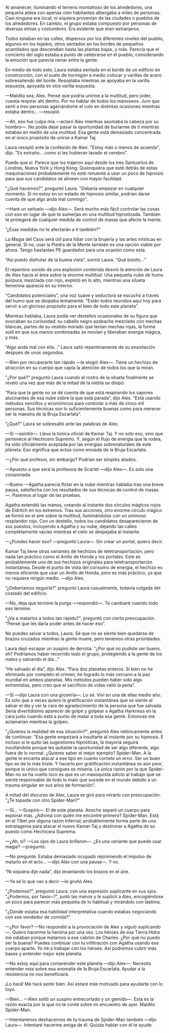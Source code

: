 
Al amanecer, iluminando el terreno montañoso de los alrededores, una pequeña aldea con apenas cien habitantes albergaba a miles de personas. Casi ninguna era local; ni ​​siquiera provenían de las ciudades o pueblos de los alrededores. En cambio, el grupo estaba compuesto por personas de diversas etnias y costumbres. Era evidente que eran extranjeros.

Todos estaban en las calles, dispersos por los diferentes niveles del pueblo, algunos en los tejados, otros sentados en los bordes de pequeños acantilados que descendían hasta las plantas bajas, y más. Parecía que el concierto del siglo estaba a punto de celebrarse en el pueblo, considerando la emoción que parecía reinar entre la gente.

En medio de todo esto, Laura estaba sentada en el borde de un edificio en construcción, con el suelo de hormigón a medio colocar y varillas de acero sobresaliendo del borde. Resoplaba mientras se apoyaba en la varilla expuesta, apoyada en otra varilla expuesta.

—Maldita sea, Alex. Pensé que podría unirme a la multitud, pero joder, cuesta respirar ahí dentro. Por no hablar de todos los manoseos. Juro que sentí a tres personas agarrándome el culo en distintas ocasiones mientras estaba dentro... —resopló.

—Ah, eso fue culpa mía —aclaró Alex mientras asomaba la cabeza por su hombro—. No podía dejar pasar la oportunidad de burlarme de ti mientras estabas en medio de una multitud. Esa gente está demasiado concentrada en el único propósito de unirse a Kamar Taj.

Laura resopló ante la confesión de Alex. "Estoy más o menos de acuerdo", dijo. "Es extraño... como si les hubieran lavado el cerebro".

Puede que sí. Parece que los trajeron aquí desde los tres Santuarios de Londres, Nueva York y Hong Kong. Quienquiera que esté detrás de estas maquinaciones probablemente no esté renuente a usar un poco de hipnosis para que sus candidatos se alineen con mayor facilidad.

"¿Qué hacemos?", preguntó Laura. "Debería empezar en cualquier momento. Si no estoy en un estado de hipnosis similar, podrían darse cuenta de que algo anda mal conmigo".

—Haré un señuelo —dijo Alex—. Será mucho más fácil controlar las cosas con eso en lugar de que te sumerjas en una multitud hipnotizada. También te protegerá de cualquier medida de control de masas que afecte la mente.

“¿Esas medidas no te afectarán a ti también?”

La Magia del Caos será útil para lidiar con la brujería y las artes místicas en general. Si no, usar la Piedra de la Mente también es una opción viable por ahora. Tengo bastantes PE guardados para una ocasión como esta.

“Así puedo disfrutar de la buena vista”, sonrió Laura. “Qué bonito…”

El repentino sonido de una explosión contenida desvió la atención de Laura de Alex hacia el área sobre la enorme multitud. Una pequeña nube de humo púrpura, mezclada con rojo, explotó en lo alto, mientras una silueta femenina aparecía en su interior.

“Candidatos potenciales”, una voz suave y seductora se escuchó a través del humo que se disipaba lentamente. “Están todos reunidos aquí hoy para servir a un glorioso propósito para el bien de todo este planeta”.

Mientras hablaba, Laura podía ver destellos ocasionales de su figura que evocaban su curiosidad: su cabello negro azabache mezclado con mechas blancas, partes de su vestido morado que tenían mechas rojas, la forma sutil en que sus manos sombreadas se movían y liberaban energía mágica, y más.

“Algo anda mal con ella…” Laura salió repentinamente de su ensoñación después de unos segundos.

—Bien por recuperarte tan rápido —la elogió Alex—. Tiene un hechizo de atracción en su cuerpo que capta la atención de todos los que la miran.

"¿Por qué?" preguntó Laura cuando el rostro de la silueta finalmente se reveló una vez que más de la mitad de la niebla se disipó.

“Para que la gente no se dé cuenta de que está respirando los vapores alucinantes de esa nube sobre la que está parada”, dijo Alex. “Está usando métodos sencillos y económicos para controlar a más de cinco mil personas. Sus técnicas son lo suficientemente buenas como para merecer ser la maestra de la Bruja Escarlata”.

“¿Qué?” Laura se sobresaltó ante las palabras de Alex.

—Sí —asintió—. Lleva la túnica oficial de Kamar Taj. Y no solo eso, sino que pertenece al Hechicero Supremo. Y, según el flujo de energía que la rodea, ha sido oficialmente aceptada por las energías sobrenaturales de este planeta. Eso significa que actúa como enviada de la Bruja Escarlata.

—¿Por qué profesor, sin embargo? Podrían ser simples aliados.

—Apuesto a que será la profesora de Scarlet —dijo Alex—. Es solo una corazonada.

—Bueno —Agatha parecía flotar en la nube mientras hablaba tras una breve pausa, satisfecha con los resultados de sus técnicas de control de masas—. Pasemos al lugar de las pruebas.

Agatha extendió las manos, creando al instante dos círculos mágicos rojos de Eldritch en los extremos. Tras sus acciones, otro enorme círculo mágico se formó en el aire sobre la multitud, iluminándolos con un ominoso resplandor rojo. Con un destello, todos los candidatos desaparecieron de sus puestos, incluyendo a Agatha y su nube, dejando las calles completamente vacías mientras el cielo se despejaba al instante.

—¿Puedes hacer eso? —preguntó Laura—. Sin crear un portal, quiero decir.

Kamar Taj tiene otras variantes de hechizos de teletransportación, pero nada tan práctico como el Anillo de Honda y los portales. Este es probablemente uno de sus hechizos originales para teletransportación instantánea. Desde el punto de vista del consumo de energía, el hechizo es menos eficiente que usar un Anillo de Honda, pero es más práctico, ya que no requiere ningún medio. —dijo Alex.

“¿Deberíamos seguirla?” preguntó Laura casualmente, todavía colgada del costado del edificio.

—No, deja que termine la purga —respondió—. Te cambiaré cuando todo eso termine.

"¿Va a matarlos a todos tan rápido?", preguntó con cierta preocupación. "Pensé que les daría poder antes de hacer eso".

No puedes salvar a todos, Laura. Sé que no se siente bien quedarse de brazos cruzados mientras la gente muere, pero tenemos otras prioridades.

Laura dejó escapar un suspiro de derrota. "¿Por qué no pudiste ser bueno, eh? Podríamos haber recorrido todo el grupo, protegiendo a la gente de los malos y salvando el día..."

“He salvado el día”, dijo Alex. “Para dos planetas enteros. Si bien no he eliminado por completo el crimen, he logrado lo más cercano a la paz mundial en ambos planetas. Mis métodos pueden haber sido algo extremistas, pero creo que el sacrificio de vidas valió la pena”.

—Sí —dijo Laura con una grosería—. Lo sé. Viví en una de ellas medio año. Es solo que a veces quiero la gratificación instantánea que se siente al salvar el día y ver la cara de agradecimiento de la persona que fue salvada. Sería divertidísimo aparecer de golpe y golpear a Agatha Harkness en la cara justo cuando está a punto de matar a toda esa gente. Entonces me aclamarían mientras la golpeo.

"¿Quieres la realidad de esa situación?", preguntó Alex retóricamente antes de continuar. "Esa gente empezará a insultarte al instante por su hipnosis. E incluso si le quito las sugestiones hipnóticas, la mayoría seguirá insultándote porque les quitaste la oportunidad de ser algo diferente, algo fuera de lo normal. ¿Quieres saber el mejor ejemplo? Spider-Man. A la gente le encanta atacar a ese tipo en cuanto comete un error. Ser un buen tipo es de lo más triste. Y hacerlo por gratificación instantánea es aún peor, porque lo único que consigues es miseria. La única razón por la que Spider-Man no se ha vuelto loco es que es un masoquista adicto al trabajo que se siente responsable de todo lo malo que sucede en el mundo debido a un trauma singular en sus años de formación".

A mitad del discurso de Alex, Laura se giró para mirarlo con preocupación. "¿Te topaste con otro Spider-Man?"

—Sí... —Suspiró—. El de este planeta. Anoche separé un cuerpo para explorar más. ¿Adivina con quién me encontré primero? Spider-Man. Está en el Tíbet por alguna razón infernal; probablemente forma parte de una estratagema para atacar el nuevo Kamar-Taj y destronar a Agatha de su puesto como Hechicera Suprema.

—¿Ah, sí? —Los ojos de Laura brillaron—. ¿Es una variante que puede usar magia? —preguntó.

—No pregunté. Estaba demasiado ocupado reprimiendo el impulso de matarlo en el acto... —dijo Alex con una pausa—. Y no.

“Ni siquiera dije nada”, dijo levantando los brazos en el aire.

—Ya sé lo que vas a decir —le gruñó Alex.

"¿Podemos?", preguntó Laura, con una expresión suplicante en sus ojos. "¿Podemos, por favor~?", juntó las manos y le suplicó a Alex, encogiéndose un poco para parecer más pequeña de lo habitual y mirándolo con lástima.

"¿Dónde estaba esa habilidad interpretativa cuando estabas negociando con ese vendedor de comida?"

—¿Por favor? —No respondió a la provocación de Alex y siguió suplicando—. Quiero hacerme la heroína por una vez. Los héroes de esa Tierra Hidra me odiaban porque matamos a ese cabrón de Charles. ¿Por qué no puedo ser la buena? Puedes continuar con tu infiltración con Agatha usando ese cuerpo aparte. Yo iré a trabajar con los héroes. Así podremos cubrir más bases y entender mejor este planeta.

—No estoy aquí para comprender este planeta —dijo Alex—. Necesito entender más sobre esa anomalía de la Bruja Escarlata. Ayudar a la resistencia no nos beneficiará.

¡Lo hará! Me hará sentir bien. Así estaré más motivado para ayudarte con lo tuyo.

—Bien... —Alex soltó un suspiro entrecortado y un gemido—. Esta es la razón exacta por la que no te conté sobre mi encuentro de ayer. Maldito Spider-Man.

—Intentaremos deshacernos de tu trauma de Spider-Man también —dijo Laura—. Intentaré hacerme amiga de él. Quizás hablar con él te ayude.